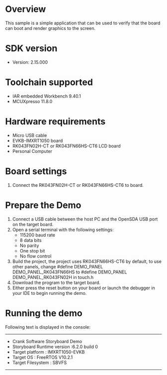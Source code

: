 Overview
========
This sample is a simple application that can be used to verify that the board can boot and render graphics to the screen.


SDK version
===========
- Version: 2.15.000

Toolchain supported
===================
- IAR embedded Workbench  9.40.1
- MCUXpresso  11.8.0

Hardware requirements
=====================
- Micro USB cable
- EVKB-IMXRT1050 board
- RK043FN02H-CT or RK043FN66HS-CT6 LCD board
- Personal Computer

Board settings
==============
1. Connect the RK043FN02H-CT or RK043FN66HS-CT6 to board.

Prepare the Demo
================
1.  Connect a USB cable between the host PC and the OpenSDA USB port on the target board. 
2.  Open a serial terminal with the following settings:
    - 115200 baud rate
    - 8 data bits
    - No parity
    - One stop bit
    - No flow control
3.  Build the project, the project uses RK043FN66HS-CT6 by default, to use other panels,
    change
    #define DEMO_PANEL DEMO_PANEL_RK043FN66HS
    to
    #define DEMO_PANEL DEMO_PANEL_RK043FN02H
    in touch.h
4.  Download the program to the target board.
5.  Either press the reset button on your board or launch the debugger in your IDE to begin running the demo.

Running the demo
================
Following text is displayed in the console:
***********************************************
* Crank Software Storyboard Demo
* Storyboard Runtime version :6.2.0 build 0
* Target platform : IMXRT1050-EVKB
* Target OS : FreeRTOS V10.2.1
* Target Filesystem : SBVFS
***********************************************
